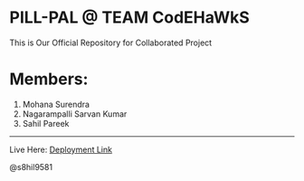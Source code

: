 # PILL-PAL @ TEAM CodEHaWkS
This is Our Official Repository for Collaborated Project
<h1>Members:</h1>
<ol>
  <li>Mohana Surendra</li>
  <li>Nagarampalli Sarvan Kumar</li>
  <li>Sahil Pareek</li>
</ol>
<hr>
Live Here: <a href="https://codehawks-mocha.vercel.app">Deployment Link</a>

@s8hil9581
